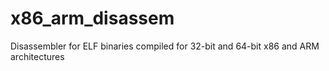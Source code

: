 # x86_arm_disassem
Disassembler for ELF binaries compiled for 32-bit and 64-bit x86 and ARM architectures
